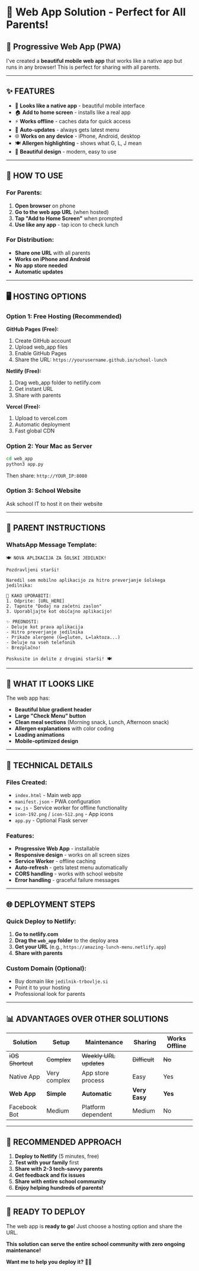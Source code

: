 # 📱 Web App Solution - Perfect for All Parents!

## 🎯 **Progressive Web App (PWA)**

I've created a **beautiful mobile web app** that works like a native app but runs in any browser! This is perfect for sharing with all parents.

---

## ✨ **FEATURES**

- 📱 **Looks like a native app** - beautiful mobile interface
- 🏠 **Add to home screen** - installs like a real app
- ⚡ **Works offline** - caches data for quick access
- 🔄 **Auto-updates** - always gets latest menu
- 🌐 **Works on any device** - iPhone, Android, desktop
- 🍽️ **Allergen highlighting** - shows what G, L, J mean
- 🎨 **Beautiful design** - modern, easy to use

---

## 🚀 **HOW TO USE**

### **For Parents:**
1. **Open browser** on phone
2. **Go to the web app URL** (when hosted)
3. **Tap "Add to Home Screen"** when prompted
4. **Use like any app** - tap icon to check lunch

### **For Distribution:**
- **Share one URL** with all parents
- **Works on iPhone and Android**
- **No app store needed**
- **Automatic updates**

---

## 🖥️ **HOSTING OPTIONS**

### **Option 1: Free Hosting (Recommended)**

**GitHub Pages (Free):**
1. Create GitHub account
2. Upload web_app files
3. Enable GitHub Pages
4. Share the URL: `https://yourusername.github.io/school-lunch`

**Netlify (Free):**
1. Drag web_app folder to netlify.com
2. Get instant URL
3. Share with parents

**Vercel (Free):**
1. Upload to vercel.com
2. Automatic deployment
3. Fast global CDN

### **Option 2: Your Mac as Server**
```bash
cd web_app
python3 app.py
```
Then share: `http://YOUR_IP:8080`

### **Option 3: School Website**
Ask school IT to host it on their website

---

## 📱 **PARENT INSTRUCTIONS**

### **WhatsApp Message Template:**

```
🍽️ NOVA APLIKACIJA ZA ŠOLSKI JEDILNIK!

Pozdravljeni starši! 

Naredil sem mobilno aplikacijo za hitro preverjanje šolskega jedilnika:

📱 KAKO UPORABITI:
1. Odprite: [URL_HERE]
2. Tapnite "Dodaj na začetni zaslon"
3. Uporabljajte kot običajno aplikacijo!

✨ PREDNOSTI:
- Deluje kot prava aplikacija
- Hitro preverjanje jedilnika
- Prikaže alergene (G=gluten, L=laktoza...)
- Deluje na vseh telefonih
- Brezplačno!

Poskusite in delite z drugimi starši! 🍽️
```

---

## 🎨 **WHAT IT LOOKS LIKE**

The web app has:
- **Beautiful blue gradient header**
- **Large "Check Menu" button**
- **Clean meal sections** (Morning snack, Lunch, Afternoon snack)
- **Allergen explanations** with color coding
- **Loading animations**
- **Mobile-optimized design**

---

## 🔧 **TECHNICAL DETAILS**

### **Files Created:**
- `index.html` - Main web app
- `manifest.json` - PWA configuration
- `sw.js` - Service worker for offline functionality
- `icon-192.png` / `icon-512.png` - App icons
- `app.py` - Optional Flask server

### **Features:**
- **Progressive Web App** - installable
- **Responsive design** - works on all screen sizes
- **Service Worker** - offline caching
- **Auto-refresh** - gets latest menu automatically
- **CORS handling** - works with school website
- **Error handling** - graceful failure messages

---

## 🌐 **DEPLOYMENT STEPS**

### **Quick Deploy to Netlify:**
1. **Go to netlify.com**
2. **Drag the `web_app` folder** to the deploy area
3. **Get your URL** (e.g., `https://amazing-lunch-menu.netlify.app`)
4. **Share with parents**

### **Custom Domain (Optional):**
- Buy domain like `jedilnik-trbovlje.si`
- Point it to your hosting
- Professional look for parents

---

## 📊 **ADVANTAGES OVER OTHER SOLUTIONS**

| Solution | Setup | Maintenance | Sharing | Works Offline |
|----------|-------|-------------|---------|---------------|
| ~~iOS Shortcut~~ | ~~Complex~~ | ~~Weekly URL updates~~ | ~~Difficult~~ | ~~No~~ |
| Native App | Very complex | App store process | Easy | Yes |
| **Web App** | **Simple** | **Automatic** | **Very Easy** | **Yes** |
| Facebook Bot | Medium | Platform dependent | Medium | No |

---

## 🎯 **RECOMMENDED APPROACH**

1. **Deploy to Netlify** (5 minutes, free)
2. **Test with your family** first
3. **Share with 2-3 tech-savvy parents**
4. **Get feedback and fix issues**
5. **Share with entire school community**
6. **Enjoy helping hundreds of parents!**

---

## 🚀 **READY TO DEPLOY**

The web app is **ready to go**! Just choose a hosting option and share the URL. 

**This solution can serve the entire school community with zero ongoing maintenance!**

**Want me to help you deploy it?** 📱✨
